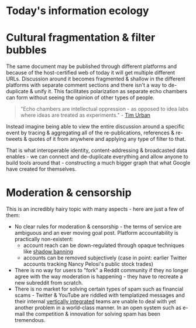 # Today's information ecology

<!-- toc -->

# Cultural fragmentation & filter bubbles

The same document may be published through different platforms and because of the host-certified web of today it will get multiple different URLs. Discussion around it becomes fragmented & shallow in the different platforms with separate comment sections and there isn't a way to de-duplicate & unify it. This facilitates polarization as separate echo chambers can form without seeing the opinion of other types of people.

<!-- Alienating large parts of the population & pushing them to alternative closed platforms is not a net benefit. -->

> "Echo chambers are intellectual oppression - as opposed to idea labs where ideas are treated as experiments." - [Tim Urban](https://www.youtube.com/watch?v=ivDwzBYsED4)

Instead imagine being able to view the entire discussion around a specific event by tracing & aggregating all of the re-publications, references & re-tweets & quotes of it from anywhere and applying any type of filter to that.

That is what interoperable identity, content-addressing & broadcasted data enables - we can connect and de-duplicate everything and allow anyone to build tools around that - constructing a much bigger graph that what Google have created for themselves.

# Moderation & censorship

This is an incredibly hairy topic with many aspects - here are just a few of them:

- No clear rules for moderation & censorship - the terms of service are ambiguous and an ever moving goal post. Platform accountability is practically non-existent:
    - account reach can be down-regulated through opaque techniques like [shadow banning](https://shadowban.yuzurisa.com/)
    - accounts can be removed subjectively (case in point: earlier Twitter accounts tracking Nancy Pelosi's public stock trades)
- There is no way for users to "fork" a Reddit community if they no longer agree with the way moderation is happening - they have to recreate a new subreddit from scratch.
- There is no market for solving certain types of spam such as financial scams - Twitter & YouTube are riddled with templatized messages and their internal [vertically integrated](barriers_to_entry.md#vertical-integration-vs-specialization--competition) teams are unable to deal with yet another problem in a world-class manner. In an open system such as e-mail the competition & innovation for solving spam has been tremendous.


<!-- Think of all the ethnic, religious, political & corporate disputes that would never have existed if we had a ledger of record with all documents, events & human knowledge tied to identity & reputation with cryptographic certainty. -->



<!-- addictive social media - toxic -->
<!-- 
The topic about algorithms and their influence on society is enormous and this chapter cannot do it justice - refer to Tristan Harris's work
https://www.youtube.com/watch?v=7EbPIdyd3I0

we have a totally warped view of reality

we are at a position where the more we use social media, the worse we get at estimating what the other side believes

Algorithms are tuned for nutpicking - surfacing the nuttiest things
https://www.urbandictionary.com/define.php?term=nutpicking

Arms race between social media companies

Journalists routinely write about events from social media - it is fundamentally entrenched in our society and it affects everyone - even those that do not use it.

misinformation & disinformation



“There is absolutely no inevitability as long as there is a willingness to contemplate what is happening.”
https://www.goodreads.com/quotes/232117-there-is-absolutely-no-inevitability-as-long-as-there-is



If We Don't Fix Sensemaking, We Won't Survive
https://www.youtube.com/watch?v=ya_p4RIorXw

> "Babel is not a story about tribalism. It’s a story about the fragmentation of everything." - [Why the past 10 years of american life have been uniquely stupid](https://www.theatlantic.com/magazine/archive/2022/05/social-media-democracy-trust-babel/629369/)

broken media
culture war, algorithms, audience capture, misaligned incentives, lack of accountability

The culture war and division are fueled by corporate and media interests 

The Truth Is Paywalled But The Lies Are Free
TODO: read this:
https://www.currentaffairs.org/2020/08/the-truth-is-paywalled-but-the-lies-are-free/

long form media is rife with misinformation - in an open system we could better tag and discuss it

we should be able to see all referenced facts & entities in long-form media - much easier to check for disinfo

vote on comments to other posts if they are relevant
https://prnt.sc/9-8QV1LoKPc7

the inability to refer specifically to documents or parts of them linked to their source has made the internet a breeding ground for misinformation
https://www.youtube.com/watch?v=u3TPxQao3m0&list=PLPslWoHNC5x3noyezZ79BlkvGV1XK3ubf

audience capture

It’s an unorganized mess of information

The cat is out of the bag

https://www.wsj.com/articles/the-facebook-files-11631713039

Misinformation is a plague in videos without context

the health of reporting on the web through video is appaling - decentralization and democratization are powerful but without the means to interleave everything into a shared ledger of record and actually have some accountability it all becomes an informational mess. But YouTube doesn't optimize for that - not at all.


> "technology increases the efficiency of manufacturing consent in the same way it increases the efficiency of manufacturing everything else" - [Meditations on Moloch](https://slatestarcodex.com/2014/07/30/meditations-on-moloch/)








https://www.youtube.com/watch?v=v3F5Hsua4J4
How Wisdom Can Protect Humanity from Technology
- runaway technology ==> complexity gap: complexity of the issues vs ability to make sense of the complexity
- GPT-3 & synthetic media

- anti-wisdom:
    - cognitive limits => information overload
    - dopamine => addictive use
    - social validation => influencer culture
    - confirmation bias => fake news
    - outrage => polarization
    - trust => bots & deepfakes

- social media creates perception gaps because of filter bubbles
    - "how good are you at estimating what the other side believes?"
    - what a group of ppl think vs reality
    - because the extreme views are overly amplified
    https://www.google.com/search?q=funhouse+mirror+charlie+chaplin

- even if we know how biases work, we're still biased


- silicon valley - current paradigm vs humane technologist
    - give users what they 'want'       => respect human vulnerabilities
    - every tech has goods & bads       => minimize harmful externalities
    - we've always had moral panics     => 
    - maximize personalization          => create shared understanding
    - technology is neutral             => support fairness & justice
    - who are we to choose              => consciously center values
    - growth at all costs               => 
    - obsess over metrics               => help people thrive
    - capture attention                 => 

https://www.humanetech.com/course



Not using instagram is too big of an ask - it means social separation. But what if... we make it easier to separate DMs from content & feeds we'd be able to compartmentalize our time better. But instagram doesn't have an app just for DMs - so you enter the main app and the first thing you see is the feed.
TODO: separate section about separating DMs from content & feeds - IDMs vs media - wellbeing? compartmentalization?


race to the bottom of the brain stem



> "We can't have the power of gods without the wisdom, love and prudence of gods." - [Daniel Schmachtenberger](https://twitter.com/danielschmach)



incentives vs ethics
https://twitter.com/TyrantsMuse/status/1586141500429459457




https://medium.com/@jamesbridle/something-is-wrong-on-the-internet-c39c471271d2


> "Today’s internet is an Internet of Beefs. Flat, global networks like Facebook, Twitter, and YouTube are overrun by memetic epidemics — harassment mobs, disinformation, conspiracy theories, alternative facts, troll farms, state actors, ransomware, extremists."
https://subconscious.substack.com/p/wiki-as-a-commons


Just because you can type doesn't mean you can write. And just because you can write doesn't mean that you should

“The real problem of humanity is the following: We have Paleolithic emotions, medieval institutions and godlike technology.” - DR. E.O. WILSON, SOCIOBIOLOGIST
https://www.humanetech.com/

https://www.humanetech.com/key-issues


MOVE the taiwan stuff here

https://en.wikipedia.org/wiki/Information_ecology
https://en.wikipedia.org/wiki/Knowledge_ecosystem

social media does not foster quality conversation

just look at the replies of elon musk - this is the epitomy of engagement-driven media

-->